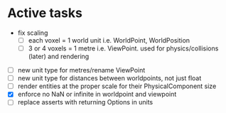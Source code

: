 # Active tasks

* fix scaling
	* [ ] each voxel = 1 world unit i.e. WorldPoint, WorldPosition
	* [ ] 3 or 4 voxels = 1 metre i.e. ViewPoint. used for physics/collisions (later) and rendering
* [ ] new unit type for metres/rename ViewPoint
* [ ] new unit type for distances between worldpoints, not just float
* [ ] render entities at the proper scale for their PhysicalComponent size
* [X] enforce no NaN or infinite in worldpoint and viewpoint
* [ ] replace asserts with returning Options in units

